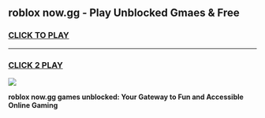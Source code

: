 
## roblox now.gg - Play Unblocked Gmaes & Free
<h3>
<a href="https://premium.freeplayer.one?title=roblox_now.gg&ref=19F">CLICK TO PLAY</a></h3>
<hr>

<h3>
<a href="https://premium.freeplayer.one?title=roblox_now.gg&ref=19F">CLICK 2 PLAY</a>
  
</h3>

<a href="https://premium.freeplayer.one?title=roblox_now.gg&ref=19F/"><img src="https://clearcache.store/games.png"></a>


**roblox now.gg games unblocked: Your Gateway to Fun and Accessible Online Gaming**
